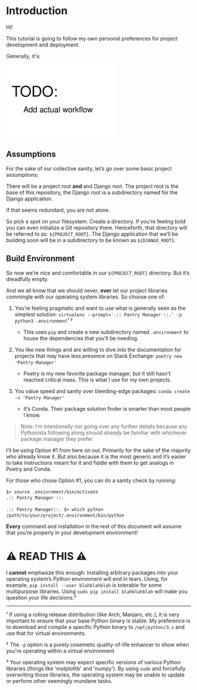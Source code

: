 # Introduction

Hi!

This tutorial is going to follow my own personal preferences for project development and deployment. 

Generally, it's:

![](images/00_workflow.png)

## Assumptions

For the sake of our collective sanity, let’s go over some basic project assumptions:

There will be a project root **and** and Django root. The project root is the base of this repository, the Django root is a subdirectory named for the Django application.

If that seems redundant, you are not alone.

So pick a spot on your filesystem. Create a directory. If you’re feeling bold you can even initialize a Git repository there. Henceforth, that directory will be referred to as: `${PROJECT_ROOT}`. The Django application that we’ll be building soon will be in a subdirectory to be known as `${DJANGO_ROOT}`.

## Build Environment

So now we’re nice and comfortable in our `${PROJECT_ROOT}` directory. But it’s dreadfully empty.

And we all know that we should never, **ever** let our project libraries commingle with our operating system libraries. So choose one of:

1) You’re feeling pragmatic and want to use what is generally seen as the simplest solution: `virtualenv --prompt='.:: Pantry Manager ::.' -p python3 .environment`¹ ²
   * This uses `pip` and create a new subdirectory named `.environment` to house the dependencies that you’ll be needing.

2) You like new things and are willing to dive into the documentation for projects that may have less presence on Stack Exchange: `poetry new 'Pantry-Manager'`
    * Poetry is my new favorite package manager, but it still hasn’t reached critical mass. This is what I use for my own projects.

3) You value speed and sanity over bleeding-edge packages: `conda create -n 'Pantry Manager'`
    * It’s Conda. Their package solution finder is smarter than most people I know.

> Note: I’m intentionally not going over any further details because any Pythonista following along should *already* be familiar with whichever package manager they prefer.

I’ll be using Option #1 from here on out. Primarily for the sake of the majority who already know it. But also because it is the most generic
and it’s easier to take instructions meant for it and fiddle with them to get analogs in Poetry and Conda.

For those who chose Option #1, you can do a sanity check by running: 

```
$> source .enviornment/bin/activate
.:: Pantry Manager ::.

.:: Pantry Manager::. $> which python
/path/to/your/project/.environment/bin/python
```


**Every** command and installation in the rest of this document will assume that you’re properly in your development environment!

# :warning: READ THIS :warning:

I **cannot** emphasize this enough: Installing arbitrary packages into your operating system’s Python environment will end in tears. Using, for example, `pip install --user blahblahblah` is tolerable for some multipurpose libraries. Using `sudo pip install blahblahblah` will make you question your life decisions.³

---

¹ If using a rolling release distribution (like Arch, Manjaro, etc.), it is very important to ensure that your base Python binary is stable. My preference is to download and compile a specific Python binary to `/opt/python/3.x` and use that for virtual environments. 

² The `-p` option is a purely cosemetic quality-of-life enhancer to show when you're operating within a virtual environment

³ Your operating system may expect specific versions of various Python libraries (things like 'matplotlib' and 'numpy'). By using `sudo` and forcefully overwriting those libraries, the operating system may be unable to update or perform other seemingly mundane tasks.
